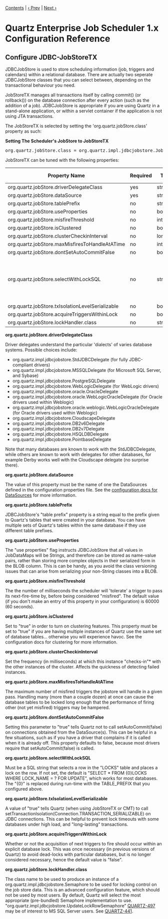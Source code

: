 <div class="secNavPanel"><a href=".">Contents</a> | <a href="ConfigRAMJobStore">&lsaquo;&nbsp;Prev</a> | <a href="ConfigJobStoreCMT">Next&nbsp;&rsaquo;</a></div>





# Quartz Enterprise Job Scheduler 1.x Configuration Reference

## Configure JDBC-JobStoreTX


JDBCJobStore is used to store scheduling information (job, triggers and calendars) within a relational database.  There are actually two seperate JDBCJobStore classes that you can select between, depending on the transactional behaviour you need.  

JobStoreTX manages all transactions itself by calling commit() (or rollback()) on the database connection after every action (such as the addition of a job).  JDBCJobStore is appropriate if you are using Quartz in a stand-alone application, or within a servlet container if the application is not using JTA transactions.





The JobStoreTX is selected by setting the 'org.quartz.jobStore.class' property as such:

**Setting The Scheduler's JobStore to JobStoreTX**

<pre>
org.quartz.jobStore.class = org.quartz.impl.jdbcjobstore.JobStoreTX
</pre>





JobStoreTX can be tuned with the following properties:


<table><thead>
<tr>
<th>Property Name</th>
<th>Required</th>
<th>Type</th>
<th>Default Value</th>
</tr>
</thead>
<tbody>
<tr>
<td>org.quartz.jobStore.driverDelegateClass</td>
<td>yes</td>
<td>string</td>
<td>null</td>
</tr>
<tr>
<td>org.quartz.jobStore.dataSource</td>
<td>yes</td>
<td>string</td>

<td>null</td>
</tr>
<tr>
<td>org.quartz.jobStore.tablePrefix</td>
<td>no</td>
<td>string</td>
<td>"QRTZ_"</td>
</tr>
<tr>
<td>org.quartz.jobStore.useProperties</td>
<td>no</td>

<td>boolean</td>
<td>false</td>
</tr>
<tr>
<td>org.quartz.jobStore.misfireThreshold</td>
<td>no</td>
<td>int</td>
<td>60000</td>
</tr>
<tr>
<td>org.quartz.jobStore.isClustered</td>

<td>no</td>
<td>boolean</td>
<td>false</td>
</tr>
<tr>
<td>org.quartz.jobStore.clusterCheckinInterval</td>
<td>no</td>
<td>long</td>
<td>15000</td>
</tr>

<tr>
<td>org.quartz.jobStore.maxMisfiresToHandleAtATime</td>
<td>no</td>
<td>int</td>
<td>20</td>
</tr>
<tr>
<td>org.quartz.jobStore.dontSetAutoCommitFalse</td>
<td>no</td>
<td>boolean</td>

<td>false</td>
</tr>
<tr>
<td>org.quartz.jobStore.selectWithLockSQL</td>
<td>no</td>
<td>string</td>
<td>"SELECT * FROM {0}LOCKS WHERE LOCK_NAME = ? FOR UPDATE"</td>
</tr>
<tr>
<td>org.quartz.jobStore.txIsolationLevelSerializable</td>
<td>no</td>

<td>boolean</td>
<td>false</td>
</tr>
<tr>
<td>org.quartz.jobStore.acquireTriggersWithinLock</td>
<td>no</td>
<td>boolean</td>
<td>false</td>
</tr>
<tr>
<td>org.quartz.jobStore.lockHandler.class</td>

<td>no</td>
<td>string</td>
<td>null</td>
</tr>
</tbody></table>

**org.quartz.jobStore.driverDelegateClass**

Driver delegates understand the particular 'dialects' of varies database systems.  Possible choices include:

+ org.quartz.impl.jdbcjobstore.StdJDBCDelegate (for fully JDBC-compliant drivers)
+ org.quartz.impl.jdbcjobstore.MSSQLDelegate (for Microsoft SQL Server, and Sybase)
+ org.quartz.impl.jdbcjobstore.PostgreSQLDelegate
+ org.quartz.impl.jdbcjobstore.WebLogicDelegate (for WebLogic drivers)
+ org.quartz.impl.jdbcjobstore.oracle.OracleDelegate
+ org.quartz.impl.jdbcjobstore.oracle.WebLogicOracleDelegate (for Oracle drivers used within Weblogic)
+ org.quartz.impl.jdbcjobstore.oracle.weblogic.WebLogicOracleDelegate (for Oracle drivers used within Weblogic)
+ org.quartz.impl.jdbcjobstore.CloudscapeDelegate
+ org.quartz.impl.jdbcjobstore.DB2v6Delegate
+ org.quartz.impl.jdbcjobstore.DB2v7Delegate
+ org.quartz.impl.jdbcjobstore.HSQLDBDelegate
+ org.quartz.impl.jdbcjobstore.PointbaseDelegate

Note that many databases are known to work with the StdJDBCDelegate, while others are known to work with delegates for other databases, for example Derby works well with the Cloudscape delegate (no surprise there).

**org.quartz.jobStore.dataSource**

The value of this property must be the name of one the DataSources defined in the configuration properties file.  See the <a href="ConfigDataSources" title="ConfigDataSources">configuration docs for DataSources</a> for more information.

**org.quartz.jobStore.tablePrefix**

JDBCJobStore's "table prefix" property is a string equal to the prefix given to Quartz's tables that were created in your database.  You can have multiple sets of Quartz's tables within the same database if they use different table prefixes.

**org.quartz.jobStore.useProperties**

The "use properties" flag instructs JDBCJobStore that all values in JobDataMaps will be Strings, and therefore can be stored as name-value pairs, rather than storing more complex objects in their serialized form in the BLOB column.  This is can be handy, as you avoid the class versioning issues that can arise from serializing your non-String classes into a BLOB.

**org.quartz.jobStore.misfireThreshold**

The the number of milliseconds the scheduler will 'tolerate' a trigger to pass its next-fire-time by, before being considered "misfired".  The default value (if you don't make an entry of this property in your configuration) is 60000 (60 seconds).

**org.quartz.jobStore.isClustered**

Set to "true" in order to turn on clustering features. This property must be set to "true" if you are having multiple instances of Quartz use the same set of database tables... otherwise you will experience havoc.  See the configuration docs for clustering for more information.

**org.quartz.jobStore.clusterCheckinInterval**

Set the frequency (in milliseconds) at which this instance "checks-in"* with the other instances of the cluster. Affects the quickness of detecting failed instances.

**org.quartz.jobStore.maxMisfiresToHandleAtATime**

The maximum number of misfired triggers the jobstore will handle in a given pass.  Handling many (more than a couple dozen) at once can cause the database tables to be locked long enough that the performance of firing other (not yet misfired) triggers may be hampered.

**org.quartz.jobStore.dontSetAutoCommitFalse**

Setting this parameter to "true" tells Quartz not to call setAutoCommit(false) on connections obtained from the DataSource(s).  This can be helpful in a few situations, such as if you have a driver that complains if it is called when it is already off.  This property defaults to false, because most drivers require that setAutoCommit(false) is called.

**org.quartz.jobStore.selectWithLockSQL**

Must be a SQL string that selects a row in the "LOCKS" table and places a lock on the row. If not set, the default is "SELECT * FROM {0}LOCKS WHERE LOCK_NAME = ? FOR UPDATE",  which works for most databases.  The "{0}" is replaced during run-time with the TABLE_PREFIX that you configured above.

**org.quartz.jobStore.txIsolationLevelSerializable**

A value of "true" tells Quartz (when using JobStoreTX or CMT) to call setTransactionIsolation(Connection.TRANSACTION_SERIALIZABLE) on JDBC connections.  This can be helpful to prevent lock timeouts with some databases under high load, and "long-lasting" transactions.

**org.quartz.jobStore.acquireTriggersWithinLock**

Whether or not the acquisition of next triggers to fire should occur within an explicit database lock.  This was once necessary (in previous versions of Quartz) to avoid dead-locks with particular databases, but is no longer considered necessary, hence the default value is "false".

**org.quartz.jobStore.lockHandler.class**

The class name to be used to produce an instance of a org.quartz.impl.jdbcjobstore.Semaphore to be used for locking control on the job store data.  This is an advanced configuration feature, which should not be used by most users.  By default, Quartz will select the most appropriate (pre-bundled) Semaphore implementation to use.  "org.quartz.impl.jdbcjobstore.UpdateLockRowSemaphore" <a href="http://jira.opensymphony.com/browse/QUARTZ-497" target="external">QUARTZ-497</a> may be of interest to MS SQL Server users.  See <a href="http://jira.opensymphony.com/browse/QUARTZ-441"  target="external">QUARTZ-441</a>.






